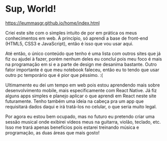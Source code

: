 # Sup, World!

https://leummasgr.github.io/home/index.html



Criei este site com o simples intuito de por em prática os meus conhecimentos em web. À princípio, só aprendi a base de front-end (HTML5, CSS3 e JavaScript), então é isso que vou usar aqui.


Até então, o único conteúdo que tenho é uma lista com outros sites que já fiz ou ajudei à fazer, porém nenhum deles eu concluí pois meu foco é mais na programação em si e a parte de design me desanima bastante. Outro fator importante é que meu notebook faleceu, então eu to tendo que usar outro pc temporário que é pior que péssimo. :(


Ultimamente eu dei um tempo em web pois estou aprendendo mais sobre desenvolvimento mobile, mais especificamente com React Native. Já fiz alguns apps simples e planejo aplicar o que aprendi em React neste site futuramente. Tenho também uma ideia na cabeça pra um app que requisitará dados daqui e irá tratá-los no celular, o que seria muito legal.


Por agora eu estou bem ocupado, mas no futuro eu pretendo criar uma sessão musical onde exibirei vídeos meus na guitarra, violão, teclado, etc. Isso me trará apenas benefícios pois estarei treinando música e programação, as duas áreas que mais gosto!
